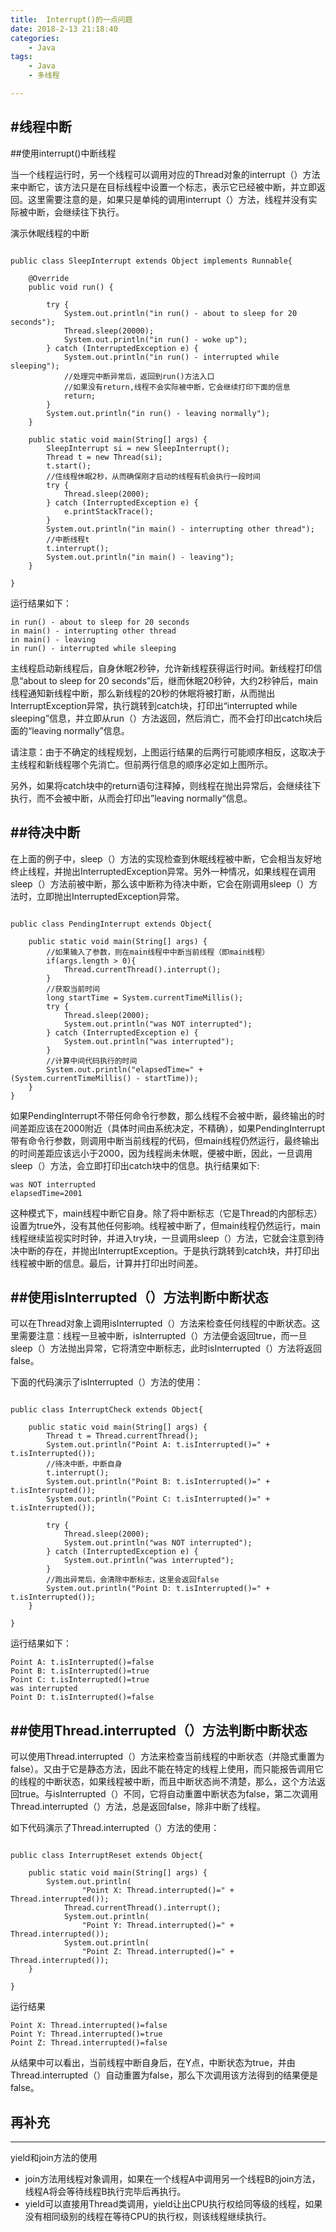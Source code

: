 ```yaml
---
title:  Interrupt()的一点问题
date: 2018-2-13 21:18:40
categories:
	- Java
tags:
	- Java
	- 多线程

---
```

#线程中断
---

##使用interrupt()中断线程

当一个线程运行时，另一个线程可以调用对应的Thread对象的interrupt（）方法来中断它，该方法只是在目标线程中设置一个标志，表示它已经被中断，并立即返回。这里需要注意的是，如果只是单纯的调用interrupt（）方法，线程并没有实际被中断，会继续往下执行。

演示休眠线程的中断

```

public class SleepInterrupt extends Object implements Runnable{

	@Override
	public void run() {
		
		try {
			System.out.println("in run() - about to sleep for 20 seconds");
			Thread.sleep(20000);
			System.out.println("in run() - woke up");
		} catch (InterruptedException e) {
			System.out.println("in run() - interrupted while sleeping");
			//处理完中断异常后，返回到run()方法入口
			//如果没有return,线程不会实际被中断，它会继续打印下面的信息
			return;
		}
		System.out.println("in run() - leaving normally");
	}
	
	public static void main(String[] args) {
		SleepInterrupt si = new SleepInterrupt();
		Thread t = new Thread(si);
		t.start();
		//住线程休眠2秒，从而确保刚才启动的线程有机会执行一段时间
		try {
			Thread.sleep(2000);
		} catch (InterruptedException e) {
			e.printStackTrace();
		}
		System.out.println("in main() - interrupting other thread"); 
		//中断线程t
		t.interrupt();
		System.out.println("in main() - leaving");
	}

}

```

运行结果如下：

```
in run() - about to sleep for 20 seconds
in main() - interrupting other thread
in main() - leaving
in run() - interrupted while sleeping
```

主线程启动新线程后，自身休眠2秒钟，允许新线程获得运行时间。新线程打印信息“about to sleep for 20 seconds”后，继而休眠20秒钟，大约2秒钟后，main线程通知新线程中断，那么新线程的20秒的休眠将被打断，从而抛出InterruptException异常，执行跳转到catch块，打印出“interrupted while sleeping”信息，并立即从run（）方法返回，然后消亡，而不会打印出catch块后面的“leaving normally”信息。

请注意：由于不确定的线程规划，上图运行结果的后两行可能顺序相反，这取决于主线程和新线程哪个先消亡。但前两行信息的顺序必定如上图所示。

另外，如果将catch块中的return语句注释掉，则线程在抛出异常后，会继续往下执行，而不会被中断，从而会打印出”leaving normally“信息。

##待决中断
---
在上面的例子中，sleep（）方法的实现检查到休眠线程被中断，它会相当友好地终止线程，并抛出InterruptedException异常。另外一种情况，如果线程在调用sleep（）方法前被中断，那么该中断称为待决中断，它会在刚调用sleep（）方法时，立即抛出InterruptedException异常。

```

public class PendingInterrupt extends Object{

	public static void main(String[] args) {
		//如果输入了参数，则在main线程中中断当前线程（即main线程）
		if(args.length > 0){
			Thread.currentThread().interrupt();
		}
		//获取当前时间
		long startTime = System.currentTimeMillis();
		try {
			Thread.sleep(2000);
			System.out.println("was NOT interrupted");
		} catch (InterruptedException e) {
			System.out.println("was interrupted");
		}
		//计算中间代码执行的时间
		System.out.println("elapsedTime=" + (System.currentTimeMillis() - startTime));
	}
}

```

如果PendingInterrupt不带任何命令行参数，那么线程不会被中断，最终输出的时间差距应该在2000附近（具体时间由系统决定，不精确），如果PendingInterrupt带有命令行参数，则调用中断当前线程的代码，但main线程仍然运行，最终输出的时间差距应该远小于2000，因为线程尚未休眠，便被中断，因此，一旦调用sleep（）方法，会立即打印出catch块中的信息。执行结果如下:

```
was NOT interrupted
elapsedTime=2001

```

这种模式下，main线程中断它自身。除了将中断标志（它是Thread的内部标志）设置为true外，没有其他任何影响。线程被中断了，但main线程仍然运行，main线程继续监视实时时钟，并进入try块，一旦调用sleep（）方法，它就会注意到待决中断的存在，并抛出InterruptException。于是执行跳转到catch块，并打印出线程被中断的信息。最后，计算并打印出时间差。

##使用isInterrupted（）方法判断中断状态
---

可以在Thread对象上调用isInterrupted（）方法来检查任何线程的中断状态。这里需要注意：线程一旦被中断，isInterrupted（）方法便会返回true，而一旦sleep（）方法抛出异常，它将清空中断标志，此时isInterrupted（）方法将返回false。

下面的代码演示了isInterrupted（）方法的使用：

```

public class InterruptCheck extends Object{
	
	public static void main(String[] args) {
		Thread t = Thread.currentThread();
		System.out.println("Point A: t.isInterrupted()=" + t.isInterrupted());  
        //待决中断，中断自身  
        t.interrupt();  
        System.out.println("Point B: t.isInterrupted()=" + t.isInterrupted());  
        System.out.println("Point C: t.isInterrupted()=" + t.isInterrupted());  
	
        try {
			Thread.sleep(2000);
			System.out.println("was NOT interrupted");  
		} catch (InterruptedException e) {
			System.out.println("was interrupted");  
		}
        //跑出异常后，会清除中断标志，这里会返回false
        System.out.println("Point D: t.isInterrupted()=" + t.isInterrupted());
	}

}

```

运行结果如下：

```
Point A: t.isInterrupted()=false
Point B: t.isInterrupted()=true
Point C: t.isInterrupted()=true
was interrupted
Point D: t.isInterrupted()=false

```

##使用Thread.interrupted（）方法判断中断状态
---

可以使用Thread.interrupted（）方法来检查当前线程的中断状态（并隐式重置为false）。又由于它是静态方法，因此不能在特定的线程上使用，而只能报告调用它的线程的中断状态，如果线程被中断，而且中断状态尚不清楚，那么，这个方法返回true。与isInterrupted（）不同，它将自动重置中断状态为false，第二次调用Thread.interrupted（）方法，总是返回false，除非中断了线程。

如下代码演示了Thread.interrupted（）方法的使用：

```

public class InterruptReset extends Object{
	
	public static void main(String[] args) {
		System.out.println(  
	            "Point X: Thread.interrupted()=" + Thread.interrupted());  
	        Thread.currentThread().interrupt();  
	        System.out.println(  
	            "Point Y: Thread.interrupted()=" + Thread.interrupted());  
	        System.out.println(  
	            "Point Z: Thread.interrupted()=" + Thread.interrupted());  
	}

}

```

运行结果


```
Point X: Thread.interrupted()=false
Point Y: Thread.interrupted()=true
Point Z: Thread.interrupted()=false

```

从结果中可以看出，当前线程中断自身后，在Y点，中断状态为true，并由Thread.interrupted（）自动重置为false，那么下次调用该方法得到的结果便是false。

## 再补充
---

yield和join方法的使用

* join方法用线程对象调用，如果在一个线程A中调用另一个线程B的join方法，线程A将会等待线程B执行完毕后再执行。
* yield可以直接用Thread类调用，yield让出CPU执行权给同等级的线程，如果没有相同级别的线程在等待CPU的执行权，则该线程继续执行。
